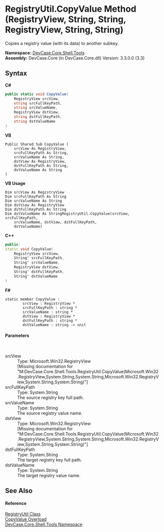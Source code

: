 # RegistryUtil.CopyValue Method (RegistryView, String, String, RegistryView, String, String)
 

Copies a registry value (with its data) to another subkey.

**Namespace:**&nbsp;<a href="N_DevCase_Core_Shell_Tools">DevCase.Core.Shell.Tools</a><br />**Assembly:**&nbsp;DevCase.Core (in DevCase.Core.dll) Version: 3.3.0.0 (3.3)

## Syntax

**C#**<br />
``` C#
public static void CopyValue(
	RegistryView srcView,
	string srcFullKeyPath,
	string srcValueName,
	RegistryView dstView,
	string dstFullKeyPath,
	string dstValueName
)
```

**VB**<br />
``` VB
Public Shared Sub CopyValue ( 
	srcView As RegistryView,
	srcFullKeyPath As String,
	srcValueName As String,
	dstView As RegistryView,
	dstFullKeyPath As String,
	dstValueName As String
)
```

**VB Usage**<br />
``` VB Usage
Dim srcView As RegistryView
Dim srcFullKeyPath As String
Dim srcValueName As String
Dim dstView As RegistryView
Dim dstFullKeyPath As String
Dim dstValueName As StringRegistryUtil.CopyValue(srcView, srcFullKeyPath, 
	srcValueName, dstView, dstFullKeyPath, 
	dstValueName)
```

**C++**<br />
``` C++
public:
static void CopyValue(
	RegistryView srcView, 
	String^ srcFullKeyPath, 
	String^ srcValueName, 
	RegistryView dstView, 
	String^ dstFullKeyPath, 
	String^ dstValueName
)
```

**F#**<br />
``` F#
static member CopyValue : 
        srcView : RegistryView * 
        srcFullKeyPath : string * 
        srcValueName : string * 
        dstView : RegistryView * 
        dstFullKeyPath : string * 
        dstValueName : string -> unit 

```


#### Parameters
&nbsp;<dl><dt>srcView</dt><dd>Type: Microsoft.Win32.RegistryView<br />\[Missing <param name="srcView"/> documentation for "M:DevCase.Core.Shell.Tools.RegistryUtil.CopyValue(Microsoft.Win32.RegistryView,System.String,System.String,Microsoft.Win32.RegistryView,System.String,System.String)"\]</dd><dt>srcFullKeyPath</dt><dd>Type: System.String<br />The source registry key full path.</dd><dt>srcValueName</dt><dd>Type: System.String<br />The source registry value name.</dd><dt>dstView</dt><dd>Type: Microsoft.Win32.RegistryView<br />\[Missing <param name="dstView"/> documentation for "M:DevCase.Core.Shell.Tools.RegistryUtil.CopyValue(Microsoft.Win32.RegistryView,System.String,System.String,Microsoft.Win32.RegistryView,System.String,System.String)"\]</dd><dt>dstFullKeyPath</dt><dd>Type: System.String<br />The target registry key full path.</dd><dt>dstValueName</dt><dd>Type: System.String<br />The target registry value name.</dd></dl>

## See Also


#### Reference
<a href="T_DevCase_Core_Shell_Tools_RegistryUtil">RegistryUtil Class</a><br /><a href="Overload_DevCase_Core_Shell_Tools_RegistryUtil_CopyValue">CopyValue Overload</a><br /><a href="N_DevCase_Core_Shell_Tools">DevCase.Core.Shell.Tools Namespace</a><br />